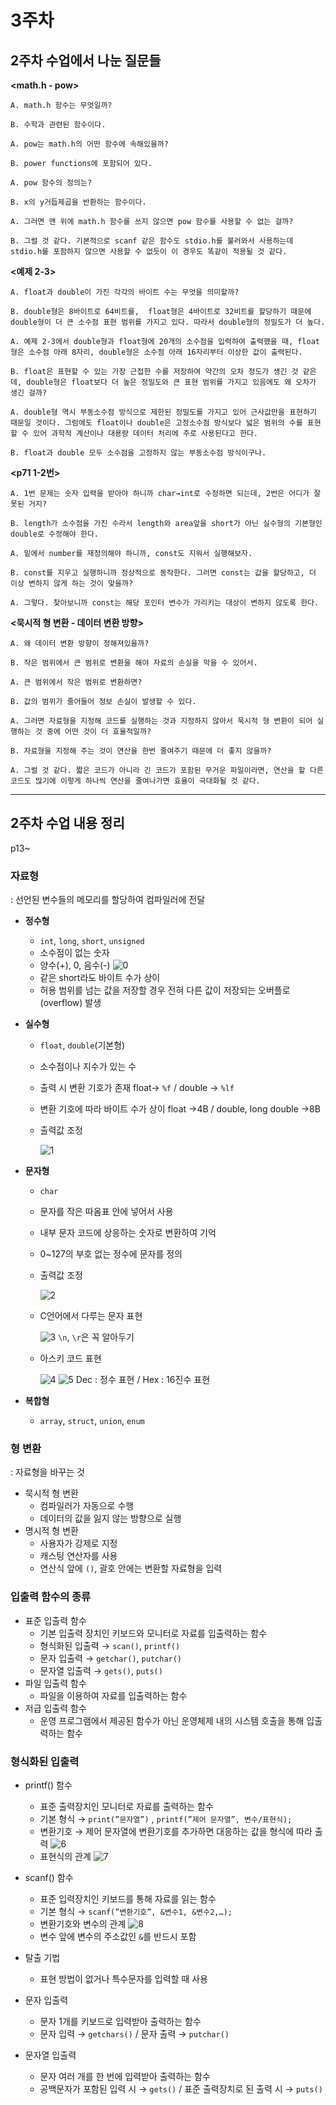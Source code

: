 # 3주차

## **2주차 수업에서 나눈 질문들**

**<math.h - pow>**

    A. math.h 함수는 무엇일까?

    B. 수학과 관련된 함수이다. 

    A. pow는 math.h의 어떤 함수에 속해있을까?

    B. power functions에 포함되어 있다.

    A. pow 함수의 정의는?

    B. x의 y거듭제곱을 반환하는 함수이다.

    A. 그러면 맨 위에 math.h 함수를 쓰지 않으면 pow 함수를 사용할 수 없는 걸까?

    B. 그럴 것 같다. 기본적으로 scanf 같은 함수도 stdio.h를 불러와서 사용하는데 stdio.h를 포함하지 않으면 사용할 수 없듯이 이 경우도 똑같이 적용될 것 같다.

**<예제 2-3>**

    A. float과 double이 가진 각각의 바이트 수는 무엇을 의미할까?

    B. double형은 8바이트로 64비트를,  float형은 4바이트로 32비트를 할당하기 때문에 double형이 더 큰 소수점 표현 범위를 가지고 있다. 따라서 double형의 정밀도가 더 높다. 

    A. 예제 2-3에서 double형과 float형에 20개의 소수점을 입력하여 출력했을 때, float형은 소수점 아래 8자리, double형은 소수점 아래 16자리부터 이상한 값이 출력된다.

    B. float은 표현할 수 있는 가장 근접한 수를 저장하여 약간의 오차 정도가 생긴 것 같은데, double형은 float보다 더 높은 정밀도와 큰 표현 범위를 가지고 있음에도 왜 오차가 생긴 걸까?

    A. double형 역시 부동소수점 방식으로 제한된 정밀도를 가지고 있어 근사값만을 표현하기 때문일 것이다. 그럼에도 float이나 double은 고정소수점 방식보다 넓은 범위의 수를 표현할 수 있어 과학적 계산이나 대용량 데이터 처리에 주로 사용된다고 한다.

    B. float과 double 모두 소수점을 고정하지 않는 부동소수점 방식이구나.
    
**<p71 1-2번>**

    A. 1번 문제는 숫자 입력을 받아야 하니까 char→int로 수정하면 되는데, 2번은 어디가 잘못된 거지?

    B. length가 소수점을 가진 수라서 length와 area앞을 short가 아닌 실수형의 기본형인 double로 수정해야 한다.

    A. 밑에서 number를 재정의해야 하니까, const도 지워서 실행해보자.

    B. const를 지우고 실행하니까 정상적으로 동작한다. 그러면 const는 값을 할당하고, 더 이상 변하지 않게 하는 것이 맞을까?

    A. 그렇다. 찾아보니까 const는 해당 포인터 변수가 가리키는 대상이 변하지 않도록 한다.

**<묵시적 형 변환 - 데이터 변환 방향>**

    A. 왜 데이터 변환 방향이 정해져있을까?

    B. 작은 범위에서 큰 범위로 변환을 해야 자료의 손실을 막을 수 있어서.

    A. 큰 범위에서 작은 범위로 변환하면?

    B. 값의 범위가 줄어들어 정보 손실이 발생할 수 있다.

    A. 그러면 자료형을 지정해 코드를 실행하는 것과 지정하지 않아서 묵시적 형 변환이 되어 실행하는 것 중에 어떤 것이 더 효율적일까?

    B. 자료형을 지정해 주는 것이 연산을 한번 줄여주기 때문에 더 좋지 않을까?

    A. 그럴 것 같다. 짧은 코드가 아니라 긴 코드가 포함된 무거운 파일이라면, 연산을 할 다른 코드도 많기에 이렇게 하나씩 연산을 줄여나가면 효율이 극대화될 것 같다.

---

## **2주차 수업 내용 정리**

p13~

### 자료형

: 선언된 변수들의 메모리를 할당하여 컴파일러에 전달

- **정수형**
    - `int`, `long`, `short`, `unsigned`
    - 소수점이 없는 숫자
    - 양수(+), 0, 음수(-)
        ![0](https://github.com/yunh03/2_Group/blob/main/notes/src/0.png?raw=true)
    - 같은 short라도 바이트 수가 상이
    - 허용 범위를 넘는 값을 저장할 경우 전혀 다른 값이 저장되는 오버플로(overflow) 발생
    
- **실수형**
    - `float`, `double`(기본형)
    - 소수점이나 지수가 있는 수
    - 출력 시 변환 기호가 존재 float→ `%f` / double → `%lf`
    - 변환 기호에 따라 바이트 수가 상이 float →4B /  double, long double →8B
    - 출력값 조정
      
        ![1](https://github.com/yunh03/2_Group/blob/main/notes/src/1.png?raw=true)
        
    
- **문자형**
    - `char`
    - 문자를 작은 따옴표 안에 넣어서 사용
    - 내부 문자 코드에 상응하는 숫자로 변환하여 기억
    - 0~127의 부호 없는 정수에 문자를 정의
    - 출력값 조정

       ![2](https://github.com/yunh03/2_Group/blob/main/notes/src/2.png?raw=true)
    - C언어에서 다루는 문자 표현
        
        ![3](https://github.com/yunh03/2_Group/blob/main/notes/src/3.png?raw=true)
        `\n`, `\r`은 꼭 알아두기
        
    - 아스키 코드 표현
        
        ![4](https://github.com/yunh03/2_Group/blob/main/notes/src/4.png?raw=true)
        ![5](https://github.com/yunh03/2_Group/blob/main/notes/src/5.png?raw=true)
      Dec : 정수 표현 / Hex : 16진수 표현
        
- **복합형**
    - `array`, `struct`, `union`, `enum`

### 형 변환

: 자료형을 바꾸는 것

- 묵시적 형 변환
    - 컴파일러가 자동으로 수행
    - 데이터의 값을 잃지 않는 방향으로 실행
- 명시적 형 변환
    - 사용자가 강제로 지정
    - 캐스팅 연산자를 사용
    - 연산식 앞에 `()`, 괄호 안에는 변환할 자료형을 입력

### 입출력 함수의 종류

- 표준 입출력 함수
    - 기본 입출력 장치인 키보드와 모니터로 자료를 입출력하는 함수
    - 형식화된 입출력 → `scan()`, `printf()`
    - 문자 입출력  → `getchar()`, `putchar()`
    - 문자열 입출력 → `gets()`, `puts()`
- 파일 입출력 함수
    - 파일을 이용하여 자료를 입출력하는 함수
- 저급 입출력 함수
    - 운영 프로그램에서 제공된 함수가 아닌 운영체제 내의 시스템 호출을 통해 입출력하는 함수

### 형식화된 입출력

- printf() 함수
    - 표준 출력장치인 모니터로 자료를 출력하는 함수
    - 기본 형식 → `print(”문자열”)` , `printf(”제어 문자열”, 변수/표현식);`
    - 변환기호 → 제어 문자열에 변환기호를 추가하면 대응하는 값을 형식에 따라 출력
        ![6](https://github.com/yunh03/2_Group/blob/main/notes/src/6.png?raw=true)
    - 표현식의 관계
        ![7](https://github.com/yunh03/2_Group/blob/main/notes/src/7.png?raw=true)

- scanf() 함수
    - 표준 입력장치인 키보드를 통해 자료를 읽는 함수
    - 기본 형식 → `scanf(”변환기호”, &변수1, &변수2,…);`
    - 변환기호와 변수의 관계
        ![8](https://github.com/yunh03/2_Group/blob/main/notes/src/8.png?raw=true)
    - 변수 앞에 변수의 주소값인 `&`를 반드시 포함
- 탈출 기법
    - 표현 방법이 없거나 특수문자를 입력할 때 사용
- 문자 입출력
    - 문자 1개를 키보드로 입력받아 출력하는 함수
    - 문자 입력 → `getchars()` / 문자 출력 → `putchar()`
- 문자열 입출력
    - 문자 여러 개를 한 번에 입력받아 출력하는 함수
    - 공백문자가 포함된 입력 시 → `gets()` / 표준 출력장치로 된 출력 시 → `puts()`


